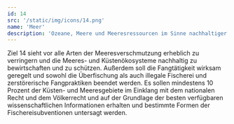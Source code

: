 ```yaml
---
id: 14
src: '/static/img/icons/14.png'
name: 'Meer'
description: 'Ozeane, Meere und Meeresressourcen im Sinne nachhaltiger Entwicklung erhalten und nachhaltig nutzen'
---
```

Ziel 14 sieht vor alle Arten der Meeresverschmutzung erheblich zu verringern und die Meeres- und 
Küstenökosysteme nachhaltig zu bewirtschaften und zu schützen. Außerdem soll die Fangtätigkeit wirksam 
geregelt und sowohl die Überfischung als auch illegale Fischerei und zerstörerische Fangpraktiken 
beendet werden. Es sollen mindestens 10 Prozent der Küsten- und Meeresgebiete im Einklang mit dem 
nationalen Recht und dem Völkerrecht und auf der Grundlage der besten verfügbaren wissenschaftlichen 
Informationen erhalten und bestimmte Formen der Fischereisubventionen untersagt werden.
